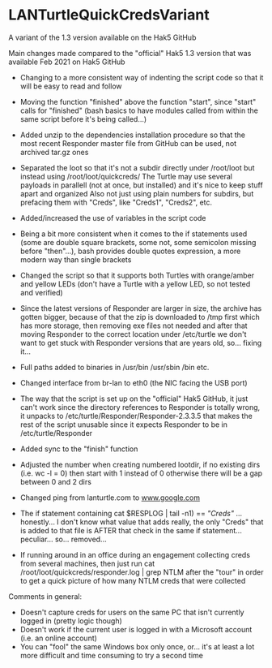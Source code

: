 # LANTurtleQuickCredsVariant
A variant of the 1.3 version available on the Hak5 GitHub

Main changes made compared to the "official" Hak5 1.3 version that was available Feb 2021 on Hak5 GitHub

- Changing to a more consistent way of indenting the script code so that it will be easy to read and follow

- Moving the function "finished" above the function "start", since "start" calls for "finished" (bash basics to have modules called from within the same script before it's being called...)

- Added unzip to the dependencies installation procedure so that the most recent Responder master file from GitHub can be used, not archived tar.gz ones

- Separated the loot so that it's not a subdir directly under /root/loot but instead using /root/loot/quickcreds/
  The Turtle may use several payloads in parallell (not at once, but installed) and it's nice to keep stuff apart and organized
  Also not just using plain numbers for subdirs, but prefacing them with "Creds", like "Creds1", "Creds2", etc.

- Added/increased the use of variables in the script code

- Being a bit more consistent when it comes to the if statements used (some are double square brackets, some not, some semicolon missing before "then"...), bash provides double quotes expression, a more modern way than single brackets

- Changed the script so that it supports both Turtles with orange/amber and yellow LEDs (don't have a Turtle with a yellow LED, so not tested and verified)

- Since the latest versions of Responder are larger in size, the archive has gotten bigger, because of that the zip is downloaded to /tmp first which
  has more storage, then removing exe files not needed and after that moving Responder to the correct location under /etc/turtle
  we don't want to get stuck with Responder versions that are years old, so... fixing it...
  
- Full paths added to binaries in /usr/bin /usr/sbin /bin etc.

- Changed interface from br-lan to eth0 (the NIC facing the USB port)

- The way that the script is set up on the "official" Hak5 GitHub, it just can't work since the directory references to Responder is totally wrong, it unpacks to /etc/turtle/Responder/Responder-2.3.3.5 that makes
  the rest of the script unusable since it expects Responder to be in /etc/turtle/Responder

- Added sync to the "finish" function

- Adjusted the number when creating numbered lootdir, if no existing dirs (i.e. wc -l = 0) then start with 1 instead of 0 otherwise there will be a gap between 0 and 2 dirs

- Changed ping from lanturtle.com to www.google.com

- The if statement containing cat $RESPLOG | tail -n1) == *"Creds"* ... honestly... I don't know what value that adds really, the only "Creds" that is added to that file is AFTER that check in the same if statement... peculiar...
  so... removed...

- If running around in an office during an engagement collecting creds from several machines, then just run cat /root/loot/quickcreds/responder.log | grep NTLM after the "tour" in order to get a quick picture of
  how many NTLM creds that were collected

Comments in general:
- Doesn't capture creds for users on the same PC that isn't currently logged in (pretty logic though)
- Doesn't work if the current user is logged in with a Microsoft account (i.e. an online account)
- You can "fool" the same Windows box only once, or... it's at least a lot more difficult and time consuming to try a second time
